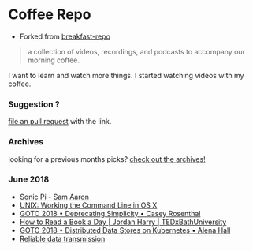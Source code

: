 # Coffee Repo #

* Forked from [breakfast-repo](https://github.com/ashleygwilliams/breakfast-repo)

> a collection of videos, recordings, and podcasts to accompany our morning coffee.

I want to learn and watch more things. I started watching videos with my coffee.

### Suggestion ?

[file an pull request](https://github.com/christopher-burke/coffee-repo/pulls) with the link.

### Archives

looking for a previous months picks? [check out the archives!](https://github.com/christopher-burke/coffee-repo/tree/coffee-repo/archives/)

### June 2018

* [Sonic Pi - Sam Aaron](https://youtu.be/UrfqA7ShYE0)
* [UNIX: Working the Command Line in OS X](https://youtu.be/eSLFB5rxSco)
* [GOTO 2018 • Deprecating Simplicity • Casey Rosenthal](https://youtu.be/DtRy79jIsS8)
* [How to Read a Book a Day | Jordan Harry | TEDxBathUniversity](https://youtu.be/e2-ahs905MQ)
* [GOTO 2018 • Distributed Data Stores on Kubernetes • Alena Hall](https://youtu.be/SoaLsshJA8s)
* [Reliable data transmission](https://youtu.be/eq5YpKHXJDM)
